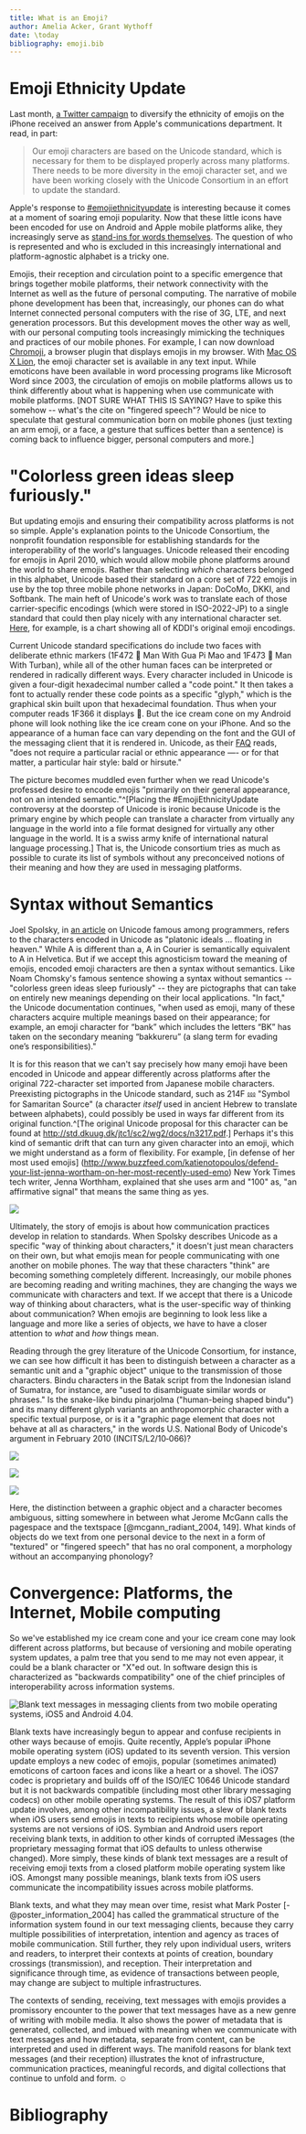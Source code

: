 ```yaml
---
title: What is an Emoji?
author: Amelia Acker, Grant Wythoff
date: \today
bibliography: emoji.bib
---
```


# Emoji Ethnicity Update

Last month, [a Twitter campaign](http://act.mtv.com/posts/apple-responds-to-lack-of-diversity-in-emojis/) to diversify the ethnicity of emojis on the iPhone received an answer from Apple's communications department.  It read, in part:

> Our emoji characters are based on the Unicode standard, which is necessary for them to be displayed properly across many platforms.  There needs to be more diversity in the emoji character set, and we have been working closely with the Unicode Consortium in an effort to update the standard.

Apple's response to [#emojiethnicityupdate](https://twitter.com/search?q=%23emojiethnicityupdate&src=hash) is interesting because it comes at a moment of soaring emoji popularity.  Now that these little icons have been encoded for use on Android and Apple mobile platforms alike, they increasingly serve as [stand-ins for words themselves](http://www.theatlantic.com/technology/archive/2014/04/these-emojis-would-like-to-help-you-structure-your-data/360365/).  The question of who is represented and who is excluded in this increasingly international and platform-agnostic alphabet is a tricky one.

Emojis, their reception and circulation point to a specific emergence that brings together mobile platforms, their network connectivity with the Internet as well as the future of personal computing.  The narrative of mobile phone development has been that, increasingly, our phones can do what Internet connected personal computers with the rise of 3G, LTE, and next generation processors.  But this development moves the other way as well, with our personal computing tools increasingly mimicking the techniques and practices of our mobile phones.  For example, I can now download [Chromoji](https://chrome.google.com/webstore/detail/chromoji-emoji-for-google/cahedbegdkagmcjfolhdlechbkeaieki?hl=en-GB), a browser plugin that displays emojis in my browser. With [Mac OS X Lion](http://support.apple.com/kb/HT5098), the emoji character set is available in any text input. While emoticons have been available in word processing programs like Microsoft Word since 2003, the circulation of emojis on mobile platforms allows us to think differently about what is happening when use communicate with mobile platforms. [NOT SURE WHAT THIS IS SAYING?  Have to spike this somehow -- what's the cite on "fingered speech"?  Would be nice to speculate that gestural communication born on mobile phones (just texting an arm emoji, or a face, a gesture that suffices better than a sentence) is coming back to influence bigger, personal computers and more.]

# "Colorless green ideas sleep furiously."

But updating emojis and ensuring their compatibility across platforms is not so simple.  Apple's explanation points to the Unicode Consortium, the nonprofit foundation responsible for establishing standards for the interoperability of the world's languages.  Unicode released their encoding for emojis in April 2010, which would allow mobile phone platforms around the world to share emojis.  Rather than selecting *which* characters belonged in this alphabet, Unicode based their standard on a core set of 722 emojis in use by the top three mobile phone networks in Japan: DoCoMo, DKKI, and Softbank.  The main heft of Unicode's work was to translate each of those carrier-specific encodings (which were stored in ISO-2022-JP) to a single standard that could then play nicely with any international character set.  [Here](http://www.au.kddi.com/ezfactory/tec/spec/img/typeD.pdf), for example, is a chart showing all of KDDI's original emoji encodings.

Current Unicode standard specifications do include two faces with deliberate ethnic markers (1F472 👲 Man With Gua Pi Mao and 1F473 👳 Man With Turban), while all of the other human faces can be interpreted or rendered in radically different ways.  Every character included in Unicode is given a four-digit hexadecimal number called a "code point."  It then takes a font to actually render these code points as a specific "glyph," which is the graphical skin built upon that hexadecimal foundation.  Thus when your computer reads 1F366 it displays 🍦.  But the ice cream cone on my Android phone will look nothing like the ice cream cone on your iPhone.  And so the appearance of a human face can vary depending on the font and the GUI of the messaging client that it is rendered in.  Unicode, as their [FAQ](http://www.unicode.org/faq/emoji_dingbats.html) reads, "does not require a particular racial or ethnic appearance —- or for that matter, a particular hair style: bald or hirsute."

The picture becomes muddled even further when we read Unicode's professed desire to encode emojis "primarily on their general appearance, not on an intended semantic."^[Placing the #EmojiEthnicityUpdate controversy at the doorstep of Unicode is ironic because Unicode is the primary engine by which people can translate a character from virtually any language in the world into a file format designed for virtually any other language in the world.  It is a swiss army knife of international natural language processing.]  That is, the Unicode consortium tries as much as possible to curate its list of symbols without any preconceived notions of their meaning and how they are used in messaging platforms.  

# Syntax without Semantics
Joel Spolsky, in [an article](http://www.joelonsoftware.com/articles/Unicode.html) on Unicode famous among programmers, refers to the characters encoded in Unicode as "platonic ideals … floating in heaven."  While A is different than a, A in Courier is semantically equivalent to A in Helvetica.  But if we accept this agnosticism toward the meaning of emojis, encoded emoji characters are then a syntax without semantics.  Like Noam Chomsky's famous sentence showing a syntax without semantics -- "colorless green ideas sleep furiously" --  they are pictographs that can take on entirely new meanings depending on their local applications.  "In fact," the Unicode documentation continues, "when used as emoji, many of these characters acquire multiple meanings based on their appearance; for example, an emoji character for “bank” which includes the letters “BK” has taken on the secondary meaning “bakkureru” (a slang term for evading one’s responsibilities)."

It is for this reason that we can't say precisely how many emoji have been encoded in Unicode and appear differently across platforms after the original 722-character set imported from Japanese mobile characters.  Preexisting pictographs in the Unicode standard, such as 214F ⅏ "Symbol for Samaritan Source" (a character *itself* used in ancient Hebrew to translate between alphabets), could possibly be used in ways far different from its original function.^[The original Unicode proposal for this character can be found at <http://std.dkuug.dk/jtc1/sc2/wg2/docs/n3217.pdf>.]  Perhaps it's this kind of semantic drift that can turn any given character into an emoji, which we might understand as a form of flexibility. For example, [in defense of her most used emojis] (http://www.buzzfeed.com/katienotopoulos/defend-your-list-jenna-wortham-on-her-most-recently-used-emo) New York Times tech writer, Jenna Worthham, explained that she uses arm and "100" as, "an affirmative signal" that means the same thing as yes.

![](images/symbol_for_samaritan_source.png)

Ultimately, the story of emojis is about how communication practices develop in relation to standards.  When Spolsky describes Unicode as a specific "way of thinking about characters," it doesn't just mean characters on their own, but what emojis mean for people communicating with one another on mobile phones. The way that these characters "think" are becoming something completely different.  Increasingly, our mobile phones are becoming reading and writing machines, they are changing the ways we communicate with characters and text. If we accept that there is a Unicode way of thinking about characters, what is the user-specific way of thinking about communication?  When emojis are beginning to look less like a language and more like a series of objects, we have to have a closer attention to *what* and *how* things mean.

Reading through the grey literature of the Unicode Consortium, for instance, we can see how difficult it has been to distinguish between a character as a semantic unit and a "graphic object" unique to the transmission of those characters.  Bindu characters in the Batak script from the Indonesian island of Sumatra, for instance, are "used to disambiguate similar words or phrases."  Is the snake-like bindu pinarjolma ("human-being shaped bindu") and its many different glyph variants an anthropomorphic character with a specific textual purpose, or is it a "graphic page element that does not behave at all as characters," in the words U.S. National Body of Unicode's argument in February 2010 (INCITS/L2/10‐066)?

![](images/bindu_pinarjolma.png)

![](images/bindu_pinarjolma2.png)

![](images/bindu_pinarjolma3.png)

Here, the distinction between a graphic object and a character becomes ambiguous, sitting somewhere in between what Jerome McGann calls the pagespace and the textspace [@mcgann_radiant_2004, 149].  What kinds of objects do we text from one personal device to the next in a form of "textured" or "fingered speech" that has no oral component, a morphology without an accompanying phonology?

# Convergence: Platforms, the Internet, Mobile computing

So we've established my ice cream cone and your ice cream cone may look different across platforms, but because of versioning and mobile operating system updates, a palm tree that you send to me may not even appear, it could be a blank character or "X"ed out. In software design this is characterized as "backwards compatibility" one of the chief principles of interoperability across information systems.

![Blank text messages in messaging clients from two mobile operating systems, iOS5 and Android 4.04.](images/blank_texts.png)

Blank texts have increasingly begun to appear and confuse recipients in other ways because of emojis. Quite recently, Apple’s popular iPhone mobile operating system (iOS) updated to its seventh version. This version update employs a new codec of emojis, popular (sometimes animated) emoticons of cartoon faces and icons like a heart or a shovel. The iOS7 codec is proprietary and builds off of the ISO/IEC 10646 Unicode standard but it is not backwards compatible (including most other library messaging codecs) on other mobile operating systems. The result of this iOS7 platform update involves, among other incompatibility issues, a slew of blank texts when iOS users send emojis in texts to recipients whose mobile operating systems are not versions of iOS. Symbian and Android users report receiving blank texts, in addition to other kinds of corrupted iMessages (the proprietary messaging format that iOS defaults to unless otherwise changed). More simply, these kinds of blank text messages are a result of receiving emoji texts from a closed platform mobile operating system like iOS. Amongst many possible meanings, blank texts from iOS users communicate the incompatibility issues across mobile platforms.

Blank texts, and what they may mean over time, resist what Mark Poster [-@poster_information_2004] has called the grammatical structure of the information system found in our text messaging clients, because they carry multiple possibilities of interpretation, intention and agency as traces of mobile communication. Still further, they rely upon individual users, writers and readers, to interpret their contexts at points of creation, boundary crossings (transmission), and reception. Their interpretation and significance through time, as evidence of transactions between people, may change are subject to multiple infrastructures. 

The contexts of sending, receiving, text messages with emojis provides a promissory encounter to the power that text messages have as a new genre of writing with mobile media. It also shows the power of metadata that is generated, collected, and imbued with meaning when we communicate with text messages and how metadata, separate from content, can be interpreted and used in different ways. The manifold reasons for blank text messages (and their reception) illustrates the knot of infrastructure, communication practices, meaningful records, and digital collections that continue to unfold and form. ☺

# Bibliography